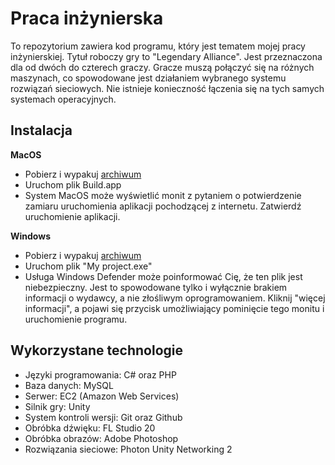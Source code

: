 # Praca inżynierska

To repozytorium zawiera kod programu, który jest tematem mojej pracy inżynierskiej.
Tytuł roboczy gry to "Legendary Alliance". Jest przeznaczona dla od dwóch do czterech graczy. Gracze muszą połączyć się na różnych maszynach, co spowodowane jest działaniem wybranego systemu rozwiązań sieciowych. Nie istnieje konieczność łączenia się na tych samych systemach operacyjnych.

## Instalacja

**MacOS**

- Pobierz i wypakuj [archiwum](https://github.com/tomaszzozo/legendaryAlliance/releases/download/Release/MacOs.zip)
- Uruchom plik Build.app
- System MacOS może wyświetlić monit z pytaniem o potwierdzenie zamiaru uruchomienia aplikacji pochodzącej z internetu. Zatwierdź uruchomienie aplikacji.

**Windows**


- Pobierz i wypakuj [archiwum](https://github.com/tomaszzozo/legendaryAlliance/releases/download/Release/Windows.zip)
- Uruchom plik "My project.exe"
- Usługa Windows Defender może poinformować Cię, że ten plik jest niebezpieczny. Jest to spowodowane tylko i wyłącznie brakiem informacji o wydawcy, a nie złośliwym oprogramowaniem. Kliknij "więcej informacji", a pojawi się przycisk umożliwiający pominięcie tego monitu i uruchomienie programu.

## Wykorzystane technologie
- Języki programowania: C# oraz PHP
- Baza danych: MySQL
- Serwer: EC2 (Amazon Web Services)
- Silnik gry: Unity
- System kontroli wersji: Git oraz Github
- Obróbka dźwięku: FL Studio 20
- Obróbka obrazów: Adobe Photoshop
- Rozwiązania sieciowe: Photon Unity Networking 2
